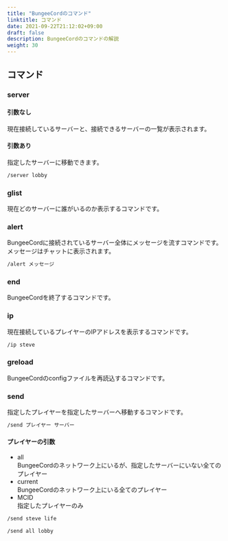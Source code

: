 ```yaml
---
title: "BungeeCordのコマンド"
linktitle: コマンド
date: 2021-09-22T21:12:02+09:00
draft: false
description: BungeeCordのコマンドの解説
weight: 30
---
```


## コマンド
### server
#### 引数なし  
現在接続しているサーバーと、接続できるサーバーの一覧が表示されます。  
#### 引数あり
指定したサーバーに移動できます。
```bash
/server lobby
```
### glist
現在どのサーバーに誰がいるのか表示するコマンドです。  
### alert
BungeeCordに接続されているサーバー全体にメッセージを流すコマンドです。メッセージはチャットに表示されます。  
```bash
/alert メッセージ
```
### end
BungeeCordを終了するコマンドです。
### ip
現在接続しているプレイヤーのIPアドレスを表示するコマンドです。  
```bash
/ip steve
```
### greload
BungeeCordのconfigファイルを再読込するコマンドです。  
### send
指定したプレイヤーを指定したサーバーへ移動するコマンドです。  
```bash
/send プレイヤー サーバー
```
#### プレイヤーの引数
- all  
BungeeCordのネットワーク上にいるが、指定したサーバーにいない全てのプレイヤー
- current  
BungeeCordのネットワーク上にいる全てのプレイヤー
- MCID  
指定したプレイヤーのみ
```bash
/send steve life

/send all lobby
```